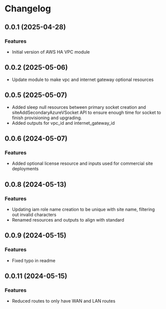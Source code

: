 # Changelog

## 0.0.1 (2025-04-28)

### Features
- Initial version of AWS HA VPC module

## 0.0.2 (2025-05-06)
- Update module to make vpc and internet gateway optional resources

## 0.0.5 (2025-05-07)
- Added sleep null resources between primary socket creation and siteAddSecondaryAzureVSocket API to ensure enough time for socket to finish provisioning and upgrading.
- Added outputs for vpc_id and internet_gateway_id

## 0.0.6 (2024-05-07)

### Features
- Added optional license resource and inputs used for commercial site deployments

## 0.0.8 (2024-05-13)

### Features
- Updating iam role name creation to be unique with site name, filtering out invalid characters
- Renamed resources and outputs to align with standard

## 0.0.9 (2024-05-15)

### Features
- Fixed typo in readme

## 0.0.11 (2024-05-15)

### Features
- Reduced routes to only have WAN and LAN routes 
